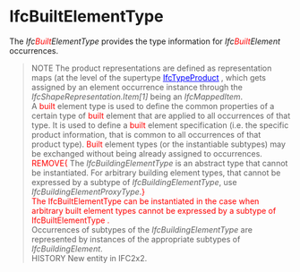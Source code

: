 # IfcBuiltElementType

The _Ifc<font color="#ff0000">Built</font>ElementType_ provides the type information for _Ifc<font color="#ff0000">Built</font>Element_ occurrences.  
> NOTE The product representations are defined as representation maps (at the level of the supertype [<font color="#0000ff"><u>IfcTypeProduct</u></font>]($element://{BA61CFBF-8CD7-44c2-AD99-072068F55C99}) , which gets assigned by an element occurrence instance through the _IfcShapeRepresentation.Item[1]_ being an _IfcMappedItem_.  
A <font color="#ff0000">built</font> element type is used to define the common properties of a certain type of <font color="#ff0000">built</font> element that are applied to all occurrences of that type. It is used to define a <font color="#ff0000">built</font> element specification (i.e. the specific product information, that is common to all occurrences of that product type). <font color="#ff0000">Built</font> element types (or the instantiable subtypes) may be exchanged without being already assigned to occurrences.  
<font color="#ff0000">REMOVE{ </font>The _IfcBuildingElementType_ is an abstract type that cannot be instantiated. For arbitrary building element types, that cannot be expressed by a subtype of _IfcBuildingElementType_, use _IfcBuildingElementProxyType_.<font color="#ff0000">}</font>  
<font color="#ff0000">The IfcBuiltElementType can be instantiated in the case when arbitrary built element types cannot be expressed by a subtype of IfcBuiltElementType .</font>  
Occurrences of subtypes of the _IfcBuildingElementType_ are represented by instances of the appropriate subtypes of _IfcBuildingElement_.  
> HISTORY New entity in IFC2x2.
